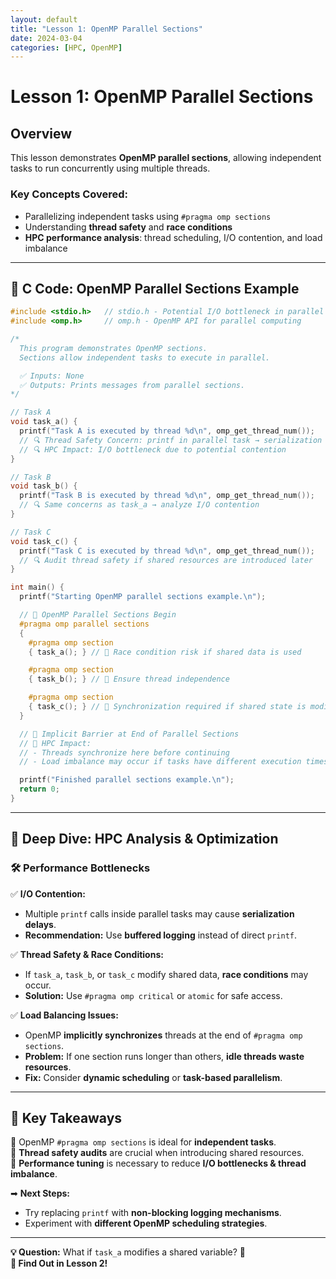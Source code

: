 ```yaml
---
layout: default
title: "Lesson 1: OpenMP Parallel Sections"
date: 2024-03-04
categories: [HPC, OpenMP]
---
```


# Lesson 1: OpenMP Parallel Sections

## Overview

This lesson demonstrates **OpenMP parallel sections**, allowing independent tasks to run concurrently using multiple threads.

### **Key Concepts Covered:**
- Parallelizing independent tasks using `#pragma omp sections`
- Understanding **thread safety** and **race conditions**
- **HPC performance analysis**: thread scheduling, I/O contention, and load imbalance

---

## 📌 **C Code: OpenMP Parallel Sections Example**

```c
#include <stdio.h>   // stdio.h - Potential I/O bottleneck in parallel execution
#include <omp.h>     // omp.h - OpenMP API for parallel computing

/*
  This program demonstrates OpenMP sections.
  Sections allow independent tasks to execute in parallel.

  ✅ Inputs: None
  ✅ Outputs: Prints messages from parallel sections.
*/

// Task A
void task_a() {
  printf("Task A is executed by thread %d\n", omp_get_thread_num());
  // 🔍 Thread Safety Concern: printf in parallel task → serialization risk
  // 🔍 HPC Impact: I/O bottleneck due to potential contention
}

// Task B
void task_b() {
  printf("Task B is executed by thread %d\n", omp_get_thread_num());
  // 🔍 Same concerns as task_a → analyze I/O contention
}

// Task C
void task_c() {
  printf("Task C is executed by thread %d\n", omp_get_thread_num());
  // 🔍 Audit thread safety if shared resources are introduced later
}

int main() {
  printf("Starting OpenMP parallel sections example.\n");

  // 🚀 OpenMP Parallel Sections Begin
  #pragma omp parallel sections
  {
    #pragma omp section
    { task_a(); } // 🚨 Race condition risk if shared data is used

    #pragma omp section
    { task_b(); } // 🚨 Ensure thread independence

    #pragma omp section
    { task_c(); } // 🚨 Synchronization required if shared state is modified
  }

  // 🔄 Implicit Barrier at End of Parallel Sections
  // 📌 HPC Impact:
  // - Threads synchronize here before continuing
  // - Load imbalance may occur if tasks have different execution times

  printf("Finished parallel sections example.\n");
  return 0;
}
```

---

## 🚀 **Deep Dive: HPC Analysis & Optimization**

### **🛠 Performance Bottlenecks**
✅ **I/O Contention:**  
- Multiple `printf` calls inside parallel tasks may cause **serialization delays**.  
- **Recommendation:** Use **buffered logging** instead of direct `printf`.

✅ **Thread Safety & Race Conditions:**  
- If `task_a`, `task_b`, or `task_c` modify shared data, **race conditions** may occur.  
- **Solution:** Use `#pragma omp critical` or `atomic` for safe access.

✅ **Load Balancing Issues:**  
- OpenMP **implicitly synchronizes** threads at the end of `#pragma omp sections`.
- **Problem:** If one section runs longer than others, **idle threads waste resources**.
- **Fix:** Consider **dynamic scheduling** or **task-based parallelism**.

---

## 📌 **Key Takeaways**
🔹 OpenMP `#pragma omp sections` is ideal for **independent tasks**.  
🔹 **Thread safety audits** are crucial when introducing shared resources.  
🔹 **Performance tuning** is necessary to reduce **I/O bottlenecks & thread imbalance**.  

➡ **Next Steps:**  
- Try replacing `printf` with **non-blocking logging mechanisms**.  
- Experiment with **different OpenMP scheduling strategies**.  

---

**💡 Question:** What if `task_a` modifies a shared variable? 🤔  
**🔎 Find Out in Lesson 2!**
